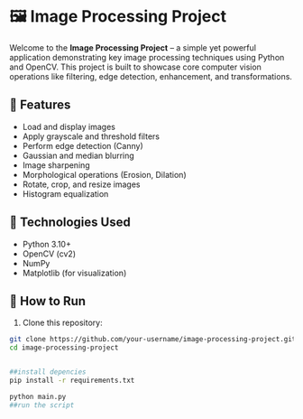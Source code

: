 # 🖼️ Image Processing Project

Welcome to the **Image Processing Project** – a simple yet powerful application demonstrating key image processing techniques using Python and OpenCV. This project is built to showcase core computer vision operations like filtering, edge detection, enhancement, and transformations.

## 📌 Features

- Load and display images
- Apply grayscale and threshold filters
- Perform edge detection (Canny)
- Gaussian and median blurring
- Image sharpening
- Morphological operations (Erosion, Dilation)
- Rotate, crop, and resize images
- Histogram equalization

## 🚀 Technologies Used

- Python 3.10+
- OpenCV (cv2)
- NumPy
- Matplotlib (for visualization)

## 🧪 How to Run

1. Clone this repository:

```bash
git clone https://github.com/your-username/image-processing-project.git
cd image-processing-project


##install depencies
pip install -r requirements.txt

python main.py
##run the script


